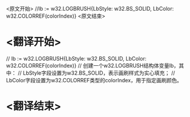 
<原文开始>
//lb := w32.LOGBRUSH{LbStyle: w32.BS_SOLID, LbColor: w32.COLORREF(colorIndex)}
<原文结束>

# <翻译开始>
// lb := w32.LOGBRUSH{LbStyle: w32.BS_SOLID, LbColor: w32.COLORREF(colorIndex)}
// 创建一个w32.LOGBRUSH结构体变量lb，其中：
// LbStyle字段设置为w32.BS_SOLID，表示画刷样式为实心填充；
// LbColor字段设置为w32.COLORREF类型的colorIndex，用于指定画刷颜色。
# <翻译结束>


